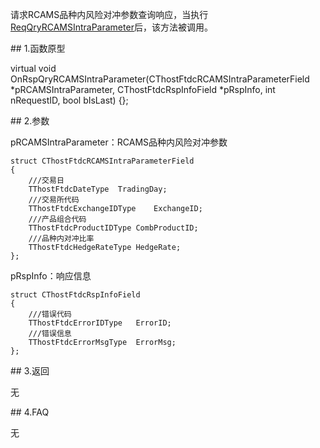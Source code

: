 <p>请求RCAMS品种内风险对冲参数查询响应，当执行<a href="../../CTHOSTFTDCTRADERSPI/REQQRYRCAMSINTRAPARAMETER/">ReqQryRCAMSIntraParameter</a>后，该方法被调用。</p>
<span class="anchor" id="334cf2d4-2748-4ff9-a457-2e1269cd16e5"></span>
## 1.函数原型
<p>virtual void OnRspQryRCAMSIntraParameter(CThostFtdcRCAMSIntraParameterField *pRCAMSIntraParameter, CThostFtdcRspInfoField *pRspInfo, int nRequestID, bool bIsLast) {};</p>
<span class="anchor" id="8db8f431-ef77-44b7-b4c0-6d6e6ac19bcc"></span>
## 2.参数
<p>pRCAMSIntraParameter：RCAMS品种内风险对冲参数</p>
<pre><code>struct CThostFtdcRCAMSIntraParameterField
{
    ///交易日
    TThostFtdcDateType  TradingDay;
    ///交易所代码
    TThostFtdcExchangeIDType    ExchangeID;
    ///产品组合代码
    TThostFtdcProductIDType CombProductID;
    ///品种内对冲比率
    TThostFtdcHedgeRateType HedgeRate;
};
</code></pre>
<p>pRspInfo：响应信息</p>
<pre><code>struct CThostFtdcRspInfoField
{
    ///错误代码
    TThostFtdcErrorIDType   ErrorID;
    ///错误信息
    TThostFtdcErrorMsgType  ErrorMsg;
};
</code></pre>
<span class="anchor" id="c95f7da5-577f-45b5-a60e-bda3171249bc"></span>
## 3.返回
<p>无</p>
<span class="anchor" id="0d9e60f4-2580-4ba4-a467-baa24efdc2d6"></span>
## 4.FAQ
<p>无</p>
